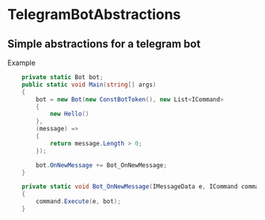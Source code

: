 # TelegramBotAbstractions
## Simple abstractions for a telegram bot

Example
```c#
    private static Bot bot;
    public static void Main(string[] args)
    {
        bot = new Bot(new ConstBotToken(), new List<ICommand>
        {
            new Hello()
        },
        (message) =>
        {
            return message.Length > 0;
        });

        bot.OnNewMessage += Bot_OnNewMessage;
    }

    private static void Bot_OnNewMessage(IMessageData e, ICommand command)
    {
        command.Execute(e, bot);
    }
```
